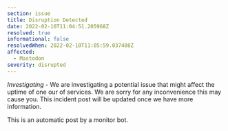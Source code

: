 ```yaml
---
section: issue
title: Disruption Detected
date: 2022-02-10T11:04:51.205968Z
resolved: true
informational: false
resolvedWhen: 2022-02-10T11:05:59.037408Z
affected:
  - Mastodon
severity: disrupted
---
```

*Investigating* - We are investigating a potential issue that might affect the uptime of one our of services. We are sorry for any inconvenience this may cause you. This incident post will be updated once we have more information.

This is an automatic post by a monitor bot.
        